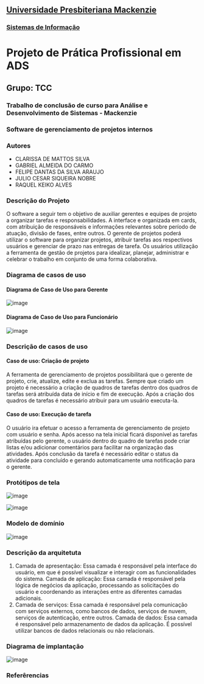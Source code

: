 <h2><a href= "https://www.mackenzie.br">Universidade Presbiteriana Mackenzie</a></h2>
<h3><a href= "https://www.mackenzie.br/graduacao/sao-paulo-higienopolis/sistemas-de-informacao">Sistemas de Informação</a></h3>

# Projeto de Prática Profissional em ADS
## Grupo: TCC
### Trabalho de conclusão de curso para Análise e Desenvolvimento de Sistemas - Mackenzie

### Software de gerenciamento de projetos internos

### Autores

- CLARISSA DE MATTOS SILVA
- GABRIEL ALMEIDA DO CARMO
- FELIPE DANTAS DA SILVA ARAUJO
- JULIO CESAR SIQUEIRA NOBRE
- RAQUEL KEIKO ALVES

### Descrição do Projeto

O software a seguir tem o objetivo de auxiliar gerentes e equipes de projeto a organizar tarefas e responsabilidades. A interface e organizada em cards, com atribuição de responsáveis e informações relevantes sobre período de atuação, divisão de fases, entre outros. O gerente de projetos poderá utilizar o software para organizar projetos, atribuir tarefas aos respectivos usuários e gerenciar de prazo nas entregas de tarefa. Os usuários utilização a ferramenta de gestão de projetos para idealizar, planejar, administrar e celebrar o trabalho em conjunto de uma forma colaborativa. 

### Diagrama de casos de uso

#### Diagrama de Caso de Uso para Gerente
![image](https://github.com/Gacarmo97/TCC-Pratica-Profissional-ADS/assets/125417804/45b7bbfe-2060-4719-906f-dec3f541a4f4)

#### Diagrama de Caso de Uso para Funcionário
![image](https://github.com/Gacarmo97/TCC-Pratica-Profissional-ADS/assets/125417804/ea1a7626-e7ae-4347-a1a1-3e8f696649d0)


### Descrição de casos de uso

#### Caso de uso: Criação de projeto

A ferramenta de gerenciamento de projetos possibilitará que o gerente de projeto, crie, atualize, edite e exclua as tarefas. Sempre que criado um projeto é necessário a criação de quadros de tarefas dentro dos quadros de tarefas será atribuída data de início e fim de execução. Após a criação dos quadros de tarefas é necessário atribuir para um usuário executa-la.

#### Caso de uso: Execução de tarefa

O usuário ira efetuar o acesso a ferramenta de gerenciamento de projeto com usuário e senha. Após acesso na tela inicial ficará disponível as tarefas atribuídas pelo gerente, o usuário dentro do quadro de tarefas pode criar listas e/ou adicionar comentários para facilitar na organização das atividades. Após conclusão da tarefa é necessário editar o status da atividade para concluído e gerando automaticamente uma notificação para o gerente.

### Protótipos de tela

![image](https://github.com/Gacarmo97/TCC-Pratica-Profissional-ADS/assets/125417804/018735e3-ccef-4b33-af3d-c56433cc4b5f)

![image](https://github.com/Gacarmo97/TCC-Pratica-Profissional-ADS/assets/125417804/13dd43a2-a3c5-46f8-9532-e3b6289cbdf0)


### Modelo de domínio

![image](https://github.com/Gacarmo97/TCC-Pratica-Profissional-ADS/assets/125417804/b908dd69-f69c-49ce-b8aa-66d6470bc5d4)


### Descrição da arquitetuta

1. Camada de apresentação:
Essa camada é responsável pela interface do usuário, em que é possível visualizar e interagir com as funcionalidades do sistema.
Camada de aplicação:
Essa camada é responsável pela lógica de negócios da aplicação, processando as solicitações do usuário e coordenando as interações entre as diferentes camadas adicionais.
2. Camada de serviços:
Essa camada é responsável pela comunicação com serviços externos, como bancos de dados, serviços de nuvem, serviços de autenticação, entre outros.
Camada de dados:
Essa camada é responsável pelo armazenamento de dados da aplicação. É possível utilizar bancos de dados relacionais ou não relacionais.

### Diagrama de implantação

![image](https://github.com/Gacarmo97/TCC-Pratica-Profissional-ADS/assets/125417804/4672fa82-392f-4594-b540-01b4fcd2cd02)


### Referêrencias
